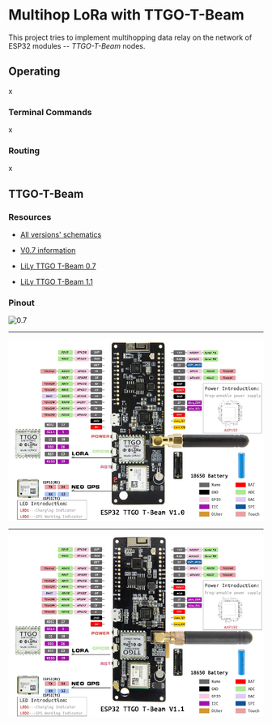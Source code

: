 # Multihop LoRa with TTGO-T-Beam

This project tries to implement multihopping data relay on the network of ESP32 modules
  -- _TTGO-T-Beam_ nodes.



## Operating 

x


### Terminal Commands

x


### Routing

x



## TTGO-T-Beam


### Resources

- [All versions' schematics](https://github.com/Xinyuan-LilyGO/LilyGO-T-Beam)
- [V0.7 information](https://tinymicros.com/wiki/TTGO_T-Beam)

- [LiLy TTGO T-Beam 0.7](http://www.lilygo.cn/prod_view.aspx?TypeId=50033&Id=1237&FId=t3:50033:3)
- [LiLy TTGO T-Beam 1.1](http://www.lilygo.cn/claprod_view.aspx?TypeId=62&Id=1281&FId=t28:62:28)


### Pinout

![0.7](https://github.com/LilyGO/TTGO-T-Beam/blob/master/images/image1.jpg)

---

![1.0](images/T-Beam%20V1_0.png)

---

![1.1](images/T-Beam%20V1_1.png)

